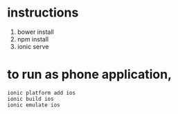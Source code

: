 
# instructions
1. bower install
2. npm install
3. ionic serve

# to run as phone application,
```
ionic platform add ios
ionic build ios
ionic emulate ios
```
